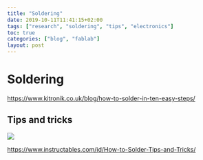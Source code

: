 ```yaml
---
title: "Soldering"
date: 2019-10-11T11:41:15+02:00
tags: ["research", "soldering", "tips", "electronics"]
toc: true
categories: ["blog", "fablab"]
layout: post
---
```

# Soldering
<https://www.kitronik.co.uk/blog/how-to-solder-in-ten-easy-steps/>

## Tips and tricks
![](https://cdn.instructables.com/F2H/400P/F41RXKV0/F2H400PF41RXKV0.LARGE.gif?auto=webp&fit=bounds)

<https://www.instructables.com/id/How-to-Solder-Tips-and-Tricks/>